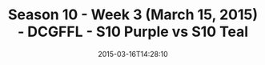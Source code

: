 ---
title: Season 10 - Week 3 (March 15, 2015) - DCGFFL - S10 Purple vs S10 Teal
teams-score:
- team: _teams/s10-purple.md
  score: 36
- team: _teams/s10-teal.md
  score: 13
mvp: Craig N. (Purple); Jarod T. (Teal)
game-ball: N/A
sportsperson: ''
season: 10
week: 3
date: '2015-03-16T14:28:10'
pageid: season-10-week-three-4437-vs-4446
---